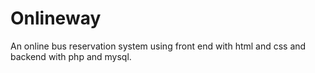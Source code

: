 # Onlineway
An online bus reservation system using front end with html and css and backend with php and mysql.
